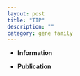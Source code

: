```yaml
---
layout: post
title: "TIP"
description: ""
category: gene family
---
```


* **Information**  

* **Publication**  


